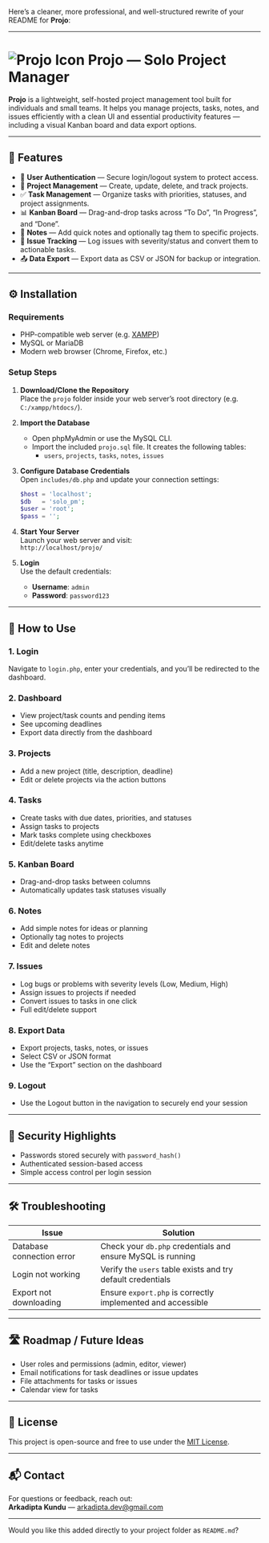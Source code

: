 Here’s a cleaner, more professional, and well-structured rewrite of your README for **Projo**:

---

# ![Projo Icon](assets/images/favicon.ico) Projo — Solo Project Manager

**Projo** is a lightweight, self-hosted project management tool built for individuals and small teams. It helps you manage projects, tasks, notes, and issues efficiently with a clean UI and essential productivity features — including a visual Kanban board and data export options.

---

## 🚀 Features

- 🔐 **User Authentication** — Secure login/logout system to protect access.
- 📁 **Project Management** — Create, update, delete, and track projects.
- ✅ **Task Management** — Organize tasks with priorities, statuses, and project assignments.
- 📊 **Kanban Board** — Drag-and-drop tasks across “To Do”, “In Progress”, and “Done”.
- 📝 **Notes** — Add quick notes and optionally tag them to specific projects.
- 🐞 **Issue Tracking** — Log issues with severity/status and convert them to actionable tasks.
- 📤 **Data Export** — Export data as CSV or JSON for backup or integration.

---

## ⚙️ Installation

### Requirements

- PHP-compatible web server (e.g. [XAMPP](https://www.apachefriends.org/))
- MySQL or MariaDB
- Modern web browser (Chrome, Firefox, etc.)

### Setup Steps

1. **Download/Clone the Repository**  
   Place the `projo` folder inside your web server’s root directory (e.g. `C:/xampp/htdocs/`).

2. **Import the Database**

   - Open phpMyAdmin or use the MySQL CLI.
   - Import the included `projo.sql` file. It creates the following tables:
     - `users`, `projects`, `tasks`, `notes`, `issues`

3. **Configure Database Credentials**  
    Open `includes/db.php` and update your connection settings:

   ```php
   $host = 'localhost';
   $db   = 'solo_pm';
   $user = 'root';
   $pass = '';
   ```

4. **Start Your Server**  
   Launch your web server and visit:  
   `http://localhost/projo/`

5. **Login**  
   Use the default credentials:
   - **Username**: `admin`
   - **Password**: `password123`

---

## 🧭 How to Use

### 1. Login

Navigate to `login.php`, enter your credentials, and you’ll be redirected to the dashboard.

### 2. Dashboard

- View project/task counts and pending items
- See upcoming deadlines
- Export data directly from the dashboard

### 3. Projects

- Add a new project (title, description, deadline)
- Edit or delete projects via the action buttons

### 4. Tasks

- Create tasks with due dates, priorities, and statuses
- Assign tasks to projects
- Mark tasks complete using checkboxes
- Edit/delete tasks anytime

### 5. Kanban Board

- Drag-and-drop tasks between columns
- Automatically updates task statuses visually

### 6. Notes

- Add simple notes for ideas or planning
- Optionally tag notes to projects
- Edit and delete notes

### 7. Issues

- Log bugs or problems with severity levels (Low, Medium, High)
- Assign issues to projects if needed
- Convert issues to tasks in one click
- Full edit/delete support

### 8. Export Data

- Export projects, tasks, notes, or issues
- Select CSV or JSON format
- Use the “Export” section on the dashboard

### 9. Logout

- Use the Logout button in the navigation to securely end your session

---

## 🔐 Security Highlights

- Passwords stored securely with `password_hash()`
- Authenticated session-based access
- Simple access control per login session

---

## 🛠️ Troubleshooting

| Issue                     | Solution                                                    |
| ------------------------- | ----------------------------------------------------------- |
| Database connection error | Check your `db.php` credentials and ensure MySQL is running |
| Login not working         | Verify the `users` table exists and try default credentials |
| Export not downloading    | Ensure `export.php` is correctly implemented and accessible |

---

## 🛣️ Roadmap / Future Ideas

- User roles and permissions (admin, editor, viewer)
- Email notifications for task deadlines or issue updates
- File attachments for tasks or issues
- Calendar view for tasks

---

## 📄 License

This project is open-source and free to use under the [MIT License](LICENSE).

---

## 📬 Contact

For questions or feedback, reach out:  
**Arkadipta Kundu** — [arkadipta.dev@gmail.com](mailto:arkadipta.dev@gmail.com)

---

Would you like this added directly to your project folder as `README.md`?
